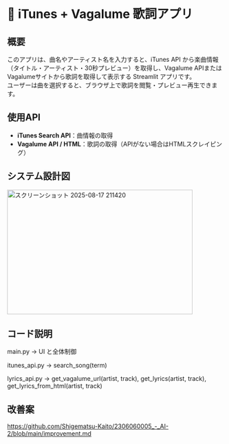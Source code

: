 # 🎵 iTunes + Vagalume 歌詞アプリ

## 概要
このアプリは、曲名やアーティスト名を入力すると、iTunes API から楽曲情報（タイトル・アーティスト・30秒プレビュー）を取得し、Vagalume APIまたはVagalumeサイトから歌詞を取得して表示する Streamlit アプリです。  
ユーザーは曲を選択すると、ブラウザ上で歌詞を閲覧・プレビュー再生できます。

## 使用API
- **iTunes Search API**：曲情報の取得
- **Vagalume API / HTML**：歌詞の取得（APIがない場合はHTMLスクレイピング）

## システム設計図
<img width="431" height="290" alt="スクリーンショット 2025-08-17 211420" src="https://github.com/user-attachments/assets/6d5710fa-9115-4994-8811-b628837d7f21" />

## コード説明
main.py → UI と全体制御

itunes_api.py → search_song(term)

lyrics_api.py → get_vagalume_url(artist, track), get_lyrics(artist, track), get_lyrics_from_html(artist, track)

## 改善案
https://github.com/Shigematsu-Kaito/2306060005_-_AI-2/blob/main/improvement.md
